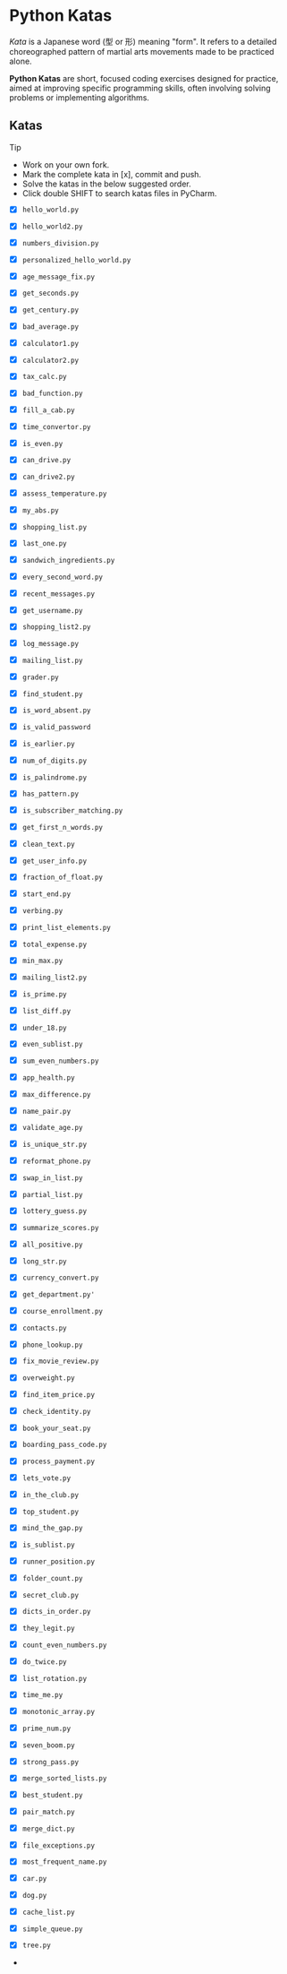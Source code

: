 # Python Katas

_Kata_ is a Japanese word (型 or 形) meaning "form". It refers to a detailed choreographed pattern of martial arts movements made to be practiced alone.

**Python Katas** are short, focused coding exercises designed for practice, aimed at improving specific programming skills, often involving solving problems or implementing algorithms.



## Katas

> [!TIP]
> - Work on your own fork.
> - Mark the complete kata in \[x], commit and push. 
> - Solve the katas in the below suggested order.
> - Click double SHIFT to search katas files in PyCharm.


- [X] `hello_world.py`
- [X] `hello_world2.py`
- [X] `numbers_division.py`
- [X] `personalized_hello_world.py`
- [X] `age_message_fix.py`
- [X] `get_seconds.py`
- [X] `get_century.py`
- [X] `bad_average.py`
- [X] `calculator1.py`
- [X] `calculator2.py`
- [X] `tax_calc.py`
- [X] `bad_function.py`
- [X] `fill_a_cab.py`
- [X] `time_convertor.py`
- [X] `is_even.py`
- [X] `can_drive.py`
- [X] `can_drive2.py`
- [X] `assess_temperature.py`
- [X] `my_abs.py`
- [X] `shopping_list.py`
- [X] `last_one.py`
- [X] `sandwich_ingredients.py`
- [X] `every_second_word.py`
- [X] `recent_messages.py`
- [X] `get_username.py`
- [X] `shopping_list2.py`
- [X] `log_message.py`
- [X] `mailing_list.py`
- [X] `grader.py`
- [X] `find_student.py`
- [X] `is_word_absent.py`
- [X] `is_valid_password`
- [X] `is_earlier.py`
- [X] `num_of_digits.py`
- [X] `is_palindrome.py`
- [X] `has_pattern.py`
- [X] `is_subscriber_matching.py`
- [X] `get_first_n_words.py`
- [X] `clean_text.py`
- [X] `get_user_info.py`
- [X] `fraction_of_float.py`
- [X] `start_end.py`
- [X] `verbing.py`
- [X] `print_list_elements.py`
- [X] `total_expense.py`
- [X] `min_max.py`
- [X] `mailing_list2.py`
- [X] `is_prime.py`
- [X] `list_diff.py`
- [X] `under_18.py`
- [X] `even_sublist.py`
- [X] `sum_even_numbers.py`
- [X] `app_health.py`
- [X] `max_difference.py`
- [X] `name_pair.py`
- [X] `validate_age.py`
- [X] `is_unique_str.py`
- [X] `reformat_phone.py`
- [X] `swap_in_list.py`
- [X] `partial_list.py`
- [X] `lottery_guess.py`
- [X] `summarize_scores.py`
- [X] `all_positive.py`
- [X] `long_str.py`
- [X] `currency_convert.py`
- [X] `get_department.py'`
- [X] `course_enrollment.py`
- [X] `contacts.py`
- [X] `phone_lookup.py`
- [X] `fix_movie_review.py`
- [X] `overweight.py`
- [X] `find_item_price.py`
- [X] `check_identity.py`
- [X] `book_your_seat.py`
- [X] `boarding_pass_code.py`
- [X] `process_payment.py`
- [X] `lets_vote.py`
- [X] `in_the_club.py`
- [X] `top_student.py`
- [X] `mind_the_gap.py`
- [X] `is_sublist.py`
- [X] `runner_position.py`
- [X] `folder_count.py`
- [X] `secret_club.py`
- [X] `dicts_in_order.py`
- [X] `they_legit.py`
- [X] `count_even_numbers.py`
- [X] `do_twice.py`
- [X] `list_rotation.py`
- [X] `time_me.py`
- [X] `monotonic_array.py`
- [X] `prime_num.py`
- [X] `seven_boom.py`
- [X] `strong_pass.py`
- [X] `merge_sorted_lists.py`
- [X] `best_student.py`
- [X] `pair_match.py`
- [X] `merge_dict.py`



- [X] `file_exceptions.py`
- [X] `most_frequent_name.py`
- [X] `car.py`
- [X] `dog.py`
- [X] `cache_list.py`
- [X] `simple_queue.py`
- [X] `tree.py`
- 


